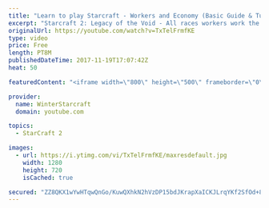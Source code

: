 ```yaml
---
title: "Learn to play Starcraft - Workers and Economy (Basic Guide & Tutorial)"
excerpt: "Starcraft 2: Legacy of the Void - All races workers work the same (mule notwithstanding!)  Wiki on mining: http://wiki.teamliquid.net/starcraft2/Mining_Minerals"
originalUrl: https://youtube.com/watch?v=TxTelFrmfKE
type: video
price: Free
length: PT8M
publishedDateTime: 2017-11-19T17:07:42Z
heat: 50

featuredContent: "<iframe width=\"800\" height=\"500\" frameborder=\"0\" src=\"https://www.youtube.com/embed/TxTelFrmfKE\" allow=\"accelerometer; autoplay; encrypted-media; gyroscope; picture-in-picture\" allowfullscreen></iframe>"

provider:
  name: WinterStarcraft
  domain: youtube.com

topics:
  - StarCraft 2

images:
  - url: https://i.ytimg.com/vi/TxTelFrmfKE/maxresdefault.jpg
    width: 1280
    height: 720
    isCached: true

secured: "ZZ8QKX1wYwHTqwQnGo/KuwQXhkN2hVzDP15bdJKrapXaICKJLrqYKf2SfOd+87bhJWP/QegRHP384fqpldit0qxeYMa+OWO8UYx4kcNEwozMGlFKyYnFNwQ3lhS75W7yJyz42ac25ttcpzdPtFOLOKS7fhaFo7dnusaBzg25qvq/NtHEyneila3ttWbYhr36IdRJW9M0cq8xV4LVjdqNHbAnMk3aGDelhH5Cvkhz/vC5RRLnPPs8Sj9PjPG6OiFbiZ9HTbB70Stu/zj2JyvkdZUXs0YJvyJN83tdkpR0RqvX6jks1tBbLa79XhjfleNXTP+hP/xLrXRdZ2/j/bkwTkKnBWY1xQOqVxEQBsuU6WQ6uECNVvDGuc/XXGjRg9nqQSrhjEngfn8NX0XKd5g8hSAKaIkFjLB5b4iX+L2xXfk=;COuBDeZGi/FY5FGx819RUA=="
---
```



